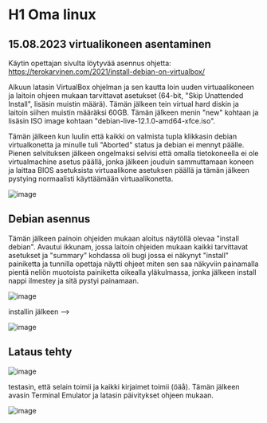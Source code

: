  # H1 Oma linux

 ## 15.08.2023 virtualikoneen asentaminen

Käytin opettajan sivulta löytyvää asennus ohjetta: https://terokarvinen.com/2021/install-debian-on-virtualbox/

Alkuun latasin VirtualBox ohjelman ja sen kautta loin uuden virtuaalikoneen ja laitoin ohjeen mukaan tarvittavat asetukset (64-bit, "Skip Unattended Install", lisäsin muistin määrä). Tämän jälkeen tein virtual hard diskin ja laitoin siihen muistin määräksi 60GB. Tämän jälkeen menin "new" kohtaan ja lisäsin ISO image kohtaan "debian-live-12.1.0-amd64-xfce.iso".

Tämän jälkeen kun luulin että kaikki on valmista tupla klikkasin debian virtualkonetta ja minulle tuli "Aborted" status ja debian ei mennyt päälle. Pienen selvituksen jälkeen ongelmaksi selvisi että omalla tietokoneella ei ole virtualmachine asetus päällä, jonka jälkeen jouduin sammuttamaan koneen ja laittaa BIOS asetuksista virtuaalikone asetuksen päällä ja tämän jälkeen pystying normaalisti käyttäämään virtuaalikonetta.

![image](https://github.com/bgx088/linux-kurssi/assets/143337810/adbdc331-5685-45c3-8294-95e9d5b7f947)

  ## Debian asennus
  
Tämän jälkeen painoin ohjeiden mukaan aloitus näytöllä olevaa "install debian". Avautui ikkunam, jossa laitoin ohjeiden mukaan kaikki tarvittavat asetukset ja "summary" kohdassa oli bugi jossa ei näkynyt "install" painiketta ja tunnilla opettaja näytti ohjeet miten sen saa näkyviin painamalla pientä neliön muotoista painiketta oikealla yläkulmassa, jonka jälkeen install nappi ilmestey ja sitä pystyi painamaan.

![image](https://github.com/bgx088/linux-kurssi/assets/143337810/436eb02f-aaa8-4eb1-9343-9b5899411bb0)

installin jälkeen --> 

![image](https://github.com/bgx088/linux-kurssi/assets/143337810/2a07ecb4-888d-4e95-94a3-dad165979288)

## Lataus tehty
![image](https://github.com/bgx088/linux-kurssi/assets/143337810/c995ac4d-04ed-44f2-85d9-c9fdc96af319)

testasin, että selain toimii ja kaikki kirjaimet toimii (öäå). Tämän jälkeen avasin Terminal Emulator ja latasin päivitykset ohjeen mukaan.

![image](https://github.com/bgx088/linux-kurssi/assets/143337810/a955096b-dfc9-4fff-923e-8a1c84e7d5f8)


